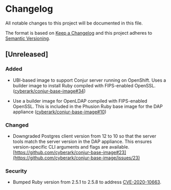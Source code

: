 # Changelog
All notable changes to this project will be documented in this file.

The format is based on [Keep a Changelog](http://keepachangelog.com/en/1.0.0/)
and this project adheres to [Semantic Versioning](http://semver.org/spec/v2.0.0.html).

## [Unreleased]

### Added

- UBI-based image to support Conjur server running on OpenShift. Uses a builder image to install Ruby 
  compiled with FIPS-enabled OpenSSL.
  ([cyberark/conjur-base-image#34](https://github.com/cyberark/conjur-base-image/pull/34))

- Use a builder image for OpenLDAP compiled with FIPS-enabled OpenSSL. This is
  included in the Phusion Ruby base image for the DAP appliance
  ([cyberark/conjur-base-image#10](https://github.com/cyberark/conjur-base-image/pull/10))

### Changed

- Downgraded Postgres client version from 12 to 10 so that the server tools match
  the server version in the DAP appliance. This ensures version-specific CLI
  arguments and flags are available.
  [https://github.com/cyberark/conjur-base-image#23](https://github.com/cyberark/conjur-base-image/issues/23)

### Security

- Bumped Ruby version from 2.5.1 to 2.5.8 to address [CVE-2020-10663](https://nvd.nist.gov/vuln/detail/CVE-2020-10663).
